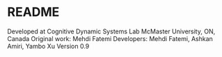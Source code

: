 # README #


Developed at Cognitive Dynamic Systems Lab
McMaster University, ON, Canada
Original work: Mehdi Fatemi
Developers: Mehdi Fatemi, Ashkan Amiri, Yambo Xu
Version 0.9
